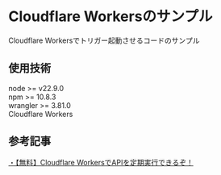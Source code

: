 # Cloudflare Workersのサンプル  
Cloudflare Workersでトリガー起動させるコードのサンプル  
  
## 使用技術  
node >= v22.9.0  
npm >= 10.8.3  
wrangler >= 3.81.0  
Cloudflare Workers  
  
## 参考記事  
[・【無料】Cloudflare WorkersでAPIを定期実行できるぞ！](https://tomoyuki65.com/how-to-use-cloudflare-workers)  
  